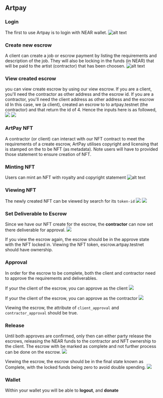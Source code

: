 ## Artpay

### Login
The first to use Artpay is to login with NEAR wallet.
![alt text](readme/login.png)

### Create new escrow
A client can create a job or escrow payment by listing the requirements and description of the job. They will also be locking in the funds (in NEAR) that will be paid to the artist (contractor) that has been choosen.
![alt text](readme/create.png)

### View created escrow
you can view create escrow by using our view escrow. If you are a client, you'll need the contractor as other address and the escrow id. If you are a contractor, you'll need the client address as other address and the escrow id In this case, we (a client), created an escrow to to artpay.testnet (the contractor) and that return the id of 4. Hence the inputs here is as followed,
![](readme/viewEscrow.png)
![](readme/escrow.png)

### ArtPay NFT
A contractor (or client) can interact with our NFT contract to meet the requirements of a create escrow, ArtPay utilises copyright and licensing that is stamped on the to be NFT (as metadata). Note users will have to provided those statement to ensure creation of NFT.

### Minting NFT
Users can mint an NFT with royalty and copyright statement
![alt text](readme/mint.png)

### Viewing NFT
The newly created NFT can be viewed by search for its `token-id`
![](readme/viewNFT.png)
![](readme/nft.png)

### Set Deliverable to Escrow
Since we have our NFT create for the escrow, the **contractor** can now set there deliverable for approval.
![](readme/set.png)

If you view the escrow again, the escrow should be in the approve state with the NFT locked in.
Viewing the NFT token, escrow.artpay.testnet should have ownership.

### Approval
In order for the escrow to be complete, both the client and contractor need to approve the requirements and deliverables.

If your the client of the escrow, you can approve as the client
![](readme/approveClient.png)

If your the client of the escrow, you can approve as the contractor
![](readme/approveContractor.png)

Viewing the escrow, the attribute of `client_approval` and `contractor_approval` should be true.

### Release
Until both approves are confirmed, only then can either party release the escrows, releasing the NEAR funds to the contractor and NFT ownership to the client. The escrow with be marked as complete and not further process can be done on the escrow.
![](readme/release.png)

Viewing the escrow, the escrow should be in the final state known as Complete, with the locked funds being zero to avoid double spending.
![](readme/final.png)

### Wallet
Within your wallet you will be able to **logout**, and **donate**
